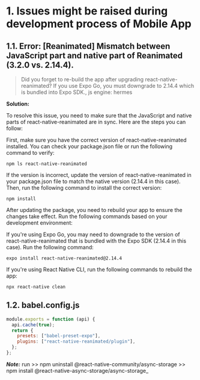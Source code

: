 # 1. Issues might be raised during development process of Mobile App

## **1.1. Error:** [Reanimated] Mismatch between JavaScript part and native part of Reanimated (3.2.0 vs. 2.14.4).

> Did you forget to re-build the app after upgrading react-native-reanimated? If you use Expo Go, you must downgrade to 2.14.4 which is bundled into Expo SDK., js engine: hermes

**Solution:**

To resolve this issue, you need to make sure that the JavaScript and native parts of react-native-reanimated are in sync. Here are the steps you can follow:

First, make sure you have the correct version of react-native-reanimated installed. You can check your package.json file or run the following command to verify:

```
npm ls react-native-reanimated
```

If the version is incorrect, update the version of react-native-reanimated in your package.json file to match the native version (2.14.4 in this case). Then, run the following command to install the correct version:

```
npm install
```

After updating the package, you need to rebuild your app to ensure the changes take effect. Run the following commands based on your development environment:

If you're using Expo Go, you may need to downgrade to the version of react-native-reanimated that is bundled with the Expo SDK (2.14.4 in this case). Run the following command:

```
expo install react-native-reanimated@2.14.4
```

If you're using React Native CLI, run the following commands to rebuild the app:

```
npx react-native clean
```

## **1.2. babel.config.js**

```javascript
module.exports = function (api) {
  api.cache(true);
  return {
    presets: ["babel-preset-expo"],
    plugins: ["react-native-reanimated/plugin"],
  };
};
```

**_Note:_** run >> npm uninstall @react-native-community/async-storage >> npm install @react-native-async-storage/async-storage\_
